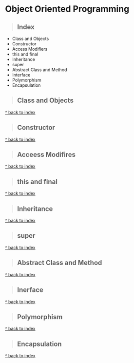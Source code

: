# Object Oriented Programming
> ## Index
 - Class and Objects
 - Constructor
 - Access Modifiers
 - this and final
 - Inheritance
 - super
 - Abstract Class and Method
 - Interface
 - Polymorphism
 - Encapsulation

> ## Class and Objects
[^ back to index](#index)
> ## Constructor
[^ back to index](#index)
> ## Acceess Modifires
[^ back to index](#index)
> ## this and final
[^ back to index](#index)
> ## Inheritance
[^ back to index](#index)
> ## super
[^ back to index](#index)
> ## Abstract Class and Method
[^ back to index](#index)
> ## Inerface
[^ back to index](#index)
> ## Polymorphism
[^ back to index](#index)
> ## Encapsulation
[^ back to index](#index)